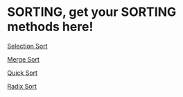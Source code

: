 # SORTING, get your SORTING methods here!
<!-- List the different types of sorts -->

[Selection Sort](selection_sort/selection.py)

[Merge Sort](merge_sort/merge.py)

[Quick Sort](quick_sort/quick_sort.py)

[Radix Sort](radix_sort/radix_sort.py)